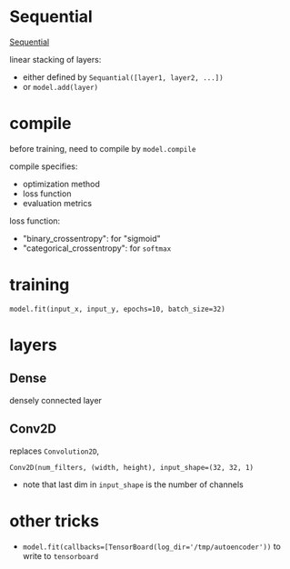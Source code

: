# Sequential

[Sequential](https://keras.io/getting-started/sequential-model-guide/)

linear stacking of layers: 

- either defined by `Sequantial([layer1, layer2, ...])`
- or `model.add(layer)`

# compile

before training, need to compile by `model.compile`

compile specifies:

- optimization method
- loss function
- evaluation metrics

loss function:

  - "binary_crossentropy": for "sigmoid"
  - "categorical_crossentropy": for `softmax`

# training

`model.fit(input_x, input_y, epochs=10, batch_size=32)`

# layers

## Dense

densely connected layer

## Conv2D

replaces `Convolution2D`, 

`Conv2D(num_filters, (width, height), input_shape=(32, 32, 1)`

- note that last dim in `input_shape` is the number of channels

# other tricks

- `model.fit(callbacks=[TensorBoard(log_dir='/tmp/autoencoder'))` to write to `tensorboard`
